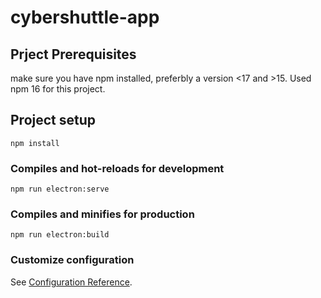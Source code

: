 # cybershuttle-app

## Prject Prerequisites

make sure you have npm installed, preferbly a version <17 and >15. Used npm 16 for this project.

## Project setup
```
npm install
```

### Compiles and hot-reloads for development
```
npm run electron:serve
```

### Compiles and minifies for production
```
npm run electron:build
```


### Customize configuration
See [Configuration Reference](https://cli.vuejs.org/config/).
